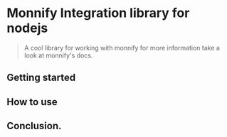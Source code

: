 # Monnify Integration library for nodejs
> A cool library for working with monnify
> for more information take a look at monnify's docs.

## Getting started



## How to use



## Conclusion.


